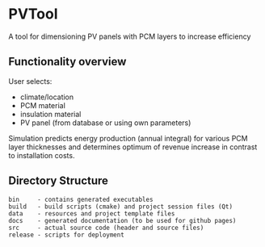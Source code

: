 # PVTool
A tool for dimensioning PV panels with PCM layers to increase efficiency

## Functionality overview

User selects:
- climate/location
- PCM material
- insulation material
- PV panel (from database or using own parameters)

Simulation predicts energy production (annual integral) for various PCM layer thicknesses and determines optimum of revenue increase in contrast to installation costs.

## Directory Structure

```
bin     - contains generated executables
build   - build scripts (cmake) and project session files (Qt)
data    - resources and project template files
docs    - generated documentation (to be used for github pages)
src     - actual source code (header and source files)
release - scripts for deployment
```


 
